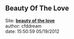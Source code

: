 Beauty Of The Love
------------------

Site:   **[beauty of the love][BOTL]**  
author: cfddream  
date:   15:50:59 05/19/2012

[BOTL]: http://beautyofthelove.com "Beauty Of The Love"
